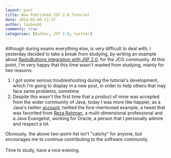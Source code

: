 ```yaml
---
layout: post
title: New Published JSF 2.0 Tutorial
date: 2014-02-05 11:27
author: toubou91
comments: true
categories: [Author, JSF 2.0, twitter]
---
```

<div dir="ltr" style="text-align:left;">Although during exams everything else, is very difficult to deal with, I yesterday decided to take a break from studying, by writing an example about <a href="http://examples.javacodegeeks.com/enterprise-java/radio-buttons-example-with-jsf-2-0/">RadioButtons integration with JSF 2.0</a>, for the JCG community.  At this point, I'm very happy that this time wasn't wasted from studying, mainly for two reasons:  <br /><ol><li> I got some serious troubleshooting during the tutorial's development, which I'm going to display in a new post, in order to help others that may face same problems, sometime</li><li> Despite this wasn't the first time that a product of mine was accepted from the wider community of Java, today I was more like happier, as a Java's twitter <a href="https://twitter.com/javanetbuzz/status/430936533785251841">account</a>, twitted the fore-mentioned example; a tweet that was favorited from <a href="https://blogs.oracle.com/reza/">Reza Rahman</a>, a multi-dimensional professional and a Java Evangelist, working for Oracle, a person that I personally admire and respect a lot.</li></ol><div>Obviously, the above two-point-list isn't "catchy" for anyone, but encourages me to continue contributing to the software community.</div><div><br /></div><div>Time to study, have a nice evening.</div></div>
